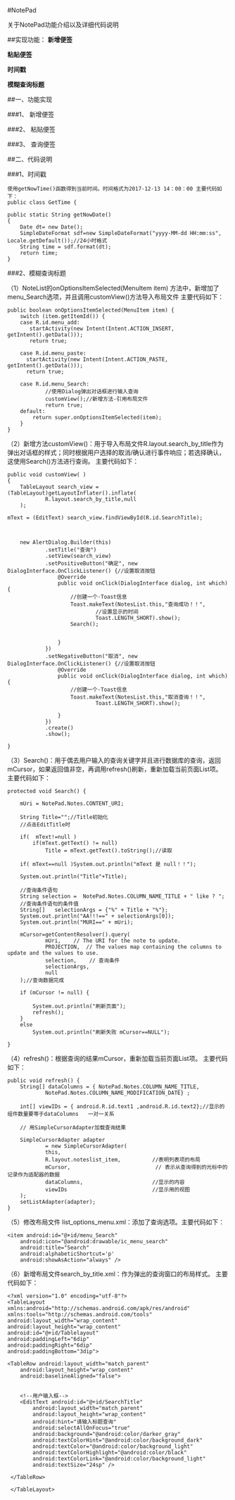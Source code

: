 #NotePad

关于NotePad功能介绍以及详细代码说明

##实现功能：
**新增便签**

**粘贴便签**

**时间戳**

**模糊查询标题**

##一、功能实现


###1、 新增便签


###2、 粘贴便签


###3、 查询便签

##二、代码说明

###1、时间戳

    使用getNowTime()函数得到当前时间。时间格式为2017-12-13 14：00：00 主要代码如下：
    public class GetTime {

    public static String getNowDate()
    {
        Date dt= new Date();
        SimpleDateFormat sdf=new SimpleDateFormat("yyyy-MM-dd HH:mm:ss", Locale.getDefault());//24小时格式
        String time = sdf.format(dt);
        return time;
    }

###2、模糊查询标题

   （1）NoteList的onOptionsItemSelected(MenuItem item) 方法中，新增加了menu_Search选项，并且调用customView()方法导入布局文件 主要代码如下：

    public boolean onOptionsItemSelected(MenuItem item) {
        switch (item.getItemId()) {
        case R.id.menu_add:
           startActivity(new Intent(Intent.ACTION_INSERT, getIntent().getData()));
           return true;

        case R.id.menu_paste:
          startActivity(new Intent(Intent.ACTION_PASTE, getIntent().getData()));
          return true;

        case R.id.menu_Search:
                //使用Dialog弹出对话框进行输入查询
                customView();//新增方法-引用布局文件
                return true;
        default:
            return super.onOptionsItemSelected(item);
        }
    }


   （2）新增方法customView()：用于导入布局文件R.layout.search_by_title作为弹出对话框的样式；同时根据用户选择的取消/确认进行事件响应；若选择确认，这使用Search()方法进行查询。 主要代码如下：

    public void customView( )
    {
        TableLayout search_view = (TableLayout)getLayoutInflater().inflate(
                R.layout.search_by_title,null
        );

    mText = (EditText) search_view.findViewById(R.id.SearchTitle);



        new AlertDialog.Builder(this)
                .setTitle("查询")
                .setView(search_view)
                .setPositiveButton("确定", new DialogInterface.OnClickListener() {//设置取消按钮
                    @Override
                    public void onClick(DialogInterface dialog, int which) {
                        //创建一个·Toast信息
                        Toast.makeText(NotesList.this,"查询成功！！",
                                //设置显示的时间
                                Toast.LENGTH_SHORT).show();
                        Search();


                    }
                })
                .setNegativeButton("取消", new DialogInterface.OnClickListener() {//设置取消按钮
                    @Override
                    public void onClick(DialogInterface dialog, int which) {
                        //创建一个·Toast信息
                        Toast.makeText(NotesList.this,"取消查询！！",
                                Toast.LENGTH_SHORT).show();

                    }
                })
                .create()
                .show();

    }

（3）Search()：用于偶去用户输入的查询关键字并且进行数据库的查询，返回mCursor，如果返回值非空，再调用refresh()刷新，重新加载当前页面List项。 主要代码如下：

    protected void Search() {

        mUri = NotePad.Notes.CONTENT_URI;

        String Title="";//Title初始化
        //点击EditTitle时

        if(  mText!=null )
            if(mText.getText() != null)
                Title = mText.getText().toString();//读取

        if( mText==null )System.out.println("mText 是 null！！");

        System.out.println("Title"+Title);

        //查询条件语句
        String selection =  NotePad.Notes.COLUMN_NAME_TITLE + " like ? ";
        //查询条件语句的条件值
        String[]   selectionArgs = {"%" + Title + "%"};
        System.out.println("AA!!!==" + selectionArgs[0]);
        System.out.println("MURI==" + mUri);

        mCursor=getContentResolver().query(
                mUri,    // The URI for the note to update.
                PROJECTION,  // The values map containing the columns to update and the values to use.
                selection,    // 查询条件
                selectionArgs, 
                null 
        );//查询数据完成

        if (mCursor != null) {

            System.out.println("刷新页面");
            refresh();
        }
        else
            System.out.println("刷新失败 mCursor==NULL");

    }

（4）refresh()：根据查询的结果mCursor，重新加载当前页面List项。 主要代码如下：

    public void refresh() {
        String[] dataColumns = { NotePad.Notes.COLUMN_NAME_TITLE,
                NotePad.Notes.COLUMN_NAME_MODIFICATION_DATE} ;

        int[] viewIDs = { android.R.id.text1 ,android.R.id.text2};//显示的组件数量要等于dataColumns   一对一关系

        // 用SimpleCursorAdapter加载查询结果

        SimpleCursorAdapter adapter
                = new SimpleCursorAdapter(
                this,       
                R.layout.noteslist_item,          //表明列表项的布局
                mCursor,                           // 表示从查询得到的光标中的记录作为适配器的数据
                dataColumns,                      //显示的内容
                viewIDs                           //显示用的视图
        );
        setListAdapter(adapter);
    }


（5）修改布局文件 list_options_menu.xml：添加了查询选项。主要代码如下：

    <item android:id="@+id/menu_Search"
        android:icon="@android:drawable/ic_menu_search"
        android:title="Search"
        android:alphabeticShortcut='p'
        android:showAsAction="always" />

（6）新增布局文件search_by_title.xml：作为弹出的查询窗口的布局样式。 主要代码如下：

    
    <?xml version="1.0" encoding="utf-8"?>
    <TableLayout xmlns:android="http://schemas.android.com/apk/res/android"
    xmlns:tools="http://schemas.android.com/tools"
    android:layout_width="wrap_content"
    android:layout_height="wrap_content"
    android:id="@+id/Tablelayout"
    android:paddingLeft="6dip"
    android:paddingRight="6dip"
    android:paddingBottom="3dip">

    <TableRow android:layout_width="match_parent"
        android:layout_height="wrap_content"
        android:baselineAligned="false">


        <!--用户输入框-->
        <EditText android:id="@+id/SearchTitle"
            android:layout_width="match_parent"
            android:layout_height="wrap_content"
            android:hint="请输入标题查询"
            android:selectAllOnFocus="true"
            android:background="@android:color/darker_gray"
            android:textColorHint="@android:color/background_dark"
            android:textColor="@android:color/background_light"
            android:textColorHighlight="@android:color/black"
            android:textColorLink="@android:color/background_light"
            android:textSize="24sp" />

     </TableRow>
  
     </TableLayout>
